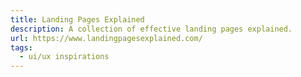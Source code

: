 ```yaml
---
title: Landing Pages Explained
description: A collection of effective landing pages explained.
url: https://www.landingpagesexplained.com/
tags:
  - ui/ux inspirations
---
```

